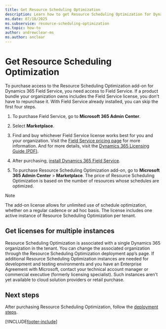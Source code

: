 ```yaml
---
title: Get Resource Scheduling Optimization
description: Learn how to get Resource Scheduling Optimization for Dynamics 365 Field Service.
ms.date: 07/18/2025
ms.subservice: resource-scheduling-optimization
ms.topic: how-to
author: andrewclear-ms
ms.author: anclear
---
```


# Get Resource Scheduling Optimization

To purchase access to the Resource Scheduling Optimization add-on for Dynamics 365 Field Service, you need access to Field Service. If a product bundle your organization owns includes the Field Service license, you don't have to repurchase it. With Field Service already installed, you can skip the first four steps.

1. To purchase Field Service, go to **Microsoft 365 Admin Center**.

1. Select **Marketplace**.

1. Find and buy whichever Field Service license works best for you and your organization. Visit the [Field Service pricing page](https://dynamics.microsoft.com/pricing/#Service) for more information. And for more details, visit the [Dynamics 365 Licensing Guide (PDF)](https://go.microsoft.com/fwlink/?LinkId=866544).

1. After purchasing, [install Dynamics 365 Field Service](/power-platform/admin/manage-apps#nstall-an-app-in-the-environment-view).

1. To purchase Resource Scheduling Optimization add-on, go to **Microsoft 365 Admin Center** > **Marketplace**. The price of Resource Scheduling Optimization is based on the number of resources whose schedules are optimized.

> [!NOTE]
> The add-on license allows for unlimited use of schedule optimization, whether on a regular cadence or ad hoc basis. The license includes one active instance of Resource Scheduling Optimization per tenant.

## Get licenses for multiple instances

Resource Scheduling Optimization is associated with a single Dynamics 365 organization in the tenant. You can change the associated organization through the Resource Scheduling Optimization deployment app’s page. If additional Resource Scheduling Optimization instances are needed for development and testing environments and you have an Enterprise Agreement with Microsoft, contact your technical account manager or commercial executive (formerly licensing specialist). Such instances aren't yet available to cloud solution providers or retail purchase.

## Next steps

After purchasing Resource Scheduling Optimization, follow the [deployment steps](rso-deployment.md).

[!INCLUDE[footer-include](../includes/footer-banner.md)]
